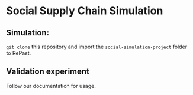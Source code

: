 # Social Supply Chain Simulation

## Simulation:

```git clone``` this repository and import the ```social-simulation-project``` folder to RePast.

## Validation experiment

Follow our documentation for usage. 



